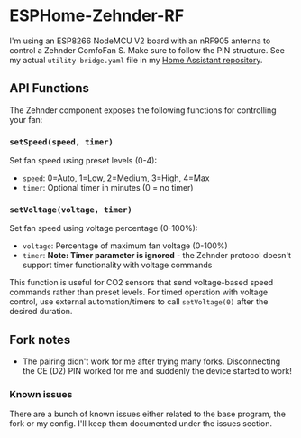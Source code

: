 # ESPHome-Zehnder-RF

I'm using an ESP8266 NodeMCU V2 board with an nRF905 antenna to control a Zehnder ComfoFan S. Make sure to follow the PIN structure. See my actual `utility-bridge.yaml` file in my [Home Assistant repository](https://github.com/DevSecNinja/home-assistant-config/blob/main/esphome/zehnder-rf.yaml).

## API Functions

The Zehnder component exposes the following functions for controlling your fan:

### `setSpeed(speed, timer)`
Set fan speed using preset levels (0-4):
- `speed`: 0=Auto, 1=Low, 2=Medium, 3=High, 4=Max
- `timer`: Optional timer in minutes (0 = no timer)

### `setVoltage(voltage, timer)` 
Set fan speed using voltage percentage (0-100%):
- `voltage`: Percentage of maximum fan voltage (0-100%)
- `timer`: **Note: Timer parameter is ignored** - the Zehnder protocol doesn't support timer functionality with voltage commands

This function is useful for CO2 sensors that send voltage-based speed commands rather than preset levels. For timed operation with voltage control, use external automation/timers to call `setVoltage(0)` after the desired duration.

## Fork notes

- The pairing didn't work for me after trying many forks. Disconnecting the CE (D2) PIN worked for me and suddenly the device started to work!

### Known issues

There are a bunch of known issues either related to the base program, the fork or my config. I'll keep them documented under the issues section.
